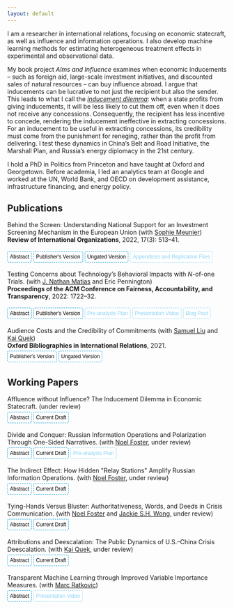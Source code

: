 ```yaml
---
layout: default
---
```


<script>
function myFunction(divId) {
  var x = document.getElementById(divId);
  if (x.style.display === "none") {
    x.style.display = "block";
  } else {
    x.style.display = "none";
  }
}
</script>


<style>
.button {
    transition-duration: 0.2s;
    border-radius: 4px;
    background-color: white;
    border: 1px dashed #0096D6;
    font-size: 12px;
    margin: 4px auto;
    cursor: pointer;
    padding: 5px;
}
	
.button:hover {
  background-color: #0096D6; 
  color: white;
}

.button1 {
    transition-duration: 0.2s;
    border-radius: 4px;
    background-color: white;
    border: 1px dashed #8CD2F4;
    color: #8CD2F4;
    font-size: 12px;
    margin: 4px auto;
    cursor: pointer;
    padding: 5px;
}
	
.button1:hover {
  background-color: #8CD2F4; 
  color: white;
}
	
ol li::marker {
    color: #8CD2F4;
}
	
ol li {
    padding-left: 8px;
    padding-bottom: 1.25em;
}

</style>


I am a researcher in international relations, focusing on economic statecraft, as well as influence and information operations. I also develop machine learning methods for estimating heterogeneous treatment effects in experimental and observational data.

My book project <i>Alms and Influence</i> examines when economic inducements – such as foreign aid, large-scale investment initiatives, and discounted sales of natural resources – can buy influence abroad. I argue that inducements can be lucrative to not just the recipient but also the sender. This leads to what I call the <a href="https://ssrn.com/abstract=4789560" target="_blank"><i>inducement dilemma</i></a>: when a state profits from giving inducements, it will be less likely to cut them off, even when it does not receive any concessions. Consequently, the recipient has less incentive to concede, rendering the inducement ineffective in extracting concessions. For an inducement to be useful in extracting concessions, its credibility must come from the punishment for reneging, rather than the profit from delivering. I test these dynamics in China’s Belt and Road Initiative, the Marshall Plan, and Russia’s energy diplomacy in the 21st century. 

I hold a PhD in Politics from Princeton and have taught at Oxford and Georgetown. Before academia, I led an analytics team at Google and worked at the UN, World Bank, and OECD on development assistance, infrastructure financing, and energy policy.

## Publications

<p>
Behind the Screen: Understanding National Support for an Investment Screening Mechanism in the European Union 
  (with <a href="https://smeunier.scholar.princeton.edu/" target="_blank">Sophie Meunier</a>) <br>
  <b>Review of International Organizations</b>, 2022, 17(3): 513–41. <br>

<button onclick="myFunction('absBehindTheScreen')" class="button">Abstract</button>
<button onclick=" window.open('https://doi.org/10.1007/s11558-021-09436-y','_blank')" class="button">Publisher's Version</button> 
<button onclick=" window.open('https://drive.google.com/file/d/1D1cglmckeIBIdDSVDy9doMceS94xTsIH/view?usp=sharing','_blank')" class="button">Ungated Version</button> 
<button onclick=" window.open('https://static-content.springer.com/esm/art%3A10.1007%2Fs11558-021-09436-y/MediaObjects/11558_2021_9436_MOESM1_ESM.zip','_blank')" class="button1">Appendices and Replication Files</button> 

<div id='absBehindTheScreen' style="display: none;">
  <blockquote>What determines national preferences for institutionalizing FDI screening? Over the past decade, advanced economies worldwide have tightened their national investment screening mechanisms (ISMs) for foreign direct investment (FDI). In March 2019, the European Union (EU) adopted its first common FDI screening framework. Based on extensive interviews with high-level EU and country officials involved in the negotiation process, and using a unique measure of national support for the EU-wide ISM created through the first-ever elite survey on this subject matter, we find that countries with higher technological levels were more supportive of FDI screening due to concerns over unreciprocated technological transfer. We also find sector-dependent effects of Chinese FDI on country-level support for FDI screening: Countries with high levels of Chinese FDI in strategic sectors are more likely to support the EU ISM, while those with high levels of Chinese investment in low-tech sectors tend to oppose screening. Our overall findings suggest that EU investment screening, and national-level screening in general, might become more restrictive in the future, especially in light of the COVID-19 pandemic.</blockquote>
</div>
</p>


<p>
Testing Concerns about Technology’s Behavioral Impacts with <i>N</i>-of-one Trials.
  (with <a href="https://natematias.com/" target="_blank">J. Nathan Matias</a> and Eric Pennington) <br>
  <b>Proceedings of the ACM Conference on Fairness, Accountability, and Transparency</b>, 2022: 1722–32. <br>

<button onclick="myFunction('absNof1')" class="button">Abstract</button>
<button onclick=" window.open('https://doi.org/10.1145/3531146.3533227','_blank')" class="button">Publisher's Version</button> 
<button onclick=" window.open('https://osf.io/tn6x4/','_blank')" class="button1">Pre-analysis Plan</button> 
<button onclick=" window.open('https://youtu.be/8VQ0Kd6T7_M','_blank')" class="button1">Presentation Video</button> 
<button onclick=" window.open('https://citizensandtech.org/conjecture/','_blank')" class="button1">Blog Post</button> 

<div id='absNof1' style="display: none;">
  <blockquote>As public trust in technology companies has declined, people are questioning the effects of digital technologies in their lives. In this context, many evidence-free claims from corporations and tech critics are widely circulated. How can members of the public make evidence-based decisions about digital technology in their lives? In clinical fields, N -of-one trials enable participant-investigators to make personalized causal discoveries about managing health, improving fitness, and improving their education. Similar methods could help community scientists understand and manage how they use digital technologies. In this paper, we introduce Conjecture, a system for coordinating <i>N</i>-of-one trials that can guide personal decisions about technology use and contribute to science. We describe <i>N</i>-of-one trials as a design challenge and present the design of the Conjecture system. We evaluate the system with a field experiment that tests folk theories about the influence of colorful screens on alleged phone addiction. We present findings on the design of <i>N</i>-of-one-trial systems based on submitted data, interviews, and surveys with 14 participants. Taken together, this paper introduces <i>N</i>-of-one trials as a fruitful direction for computer scientists designing industry-independent systems for evidence-based technology governance and accountability.</blockquote>
</div>
</p>


<p>
Audience Costs and the Credibility of Commitments
  (with <a href="https://government.cornell.edu/samuel-liu" target="_blank">Samuel Liu</a> and <a href="https://ppaweb.hku.hk/f/quek" target="_blank">Kai Quek</a>) <br>
  <b>Oxford Bibliographies in International Relations</b>, 2021. <br>
<button onclick=" window.open('https://doi.org/10.1093/OBO/9780199743292-0305','_blank')" class="button">Publisher's Version</button> 
<button onclick=" window.open('https://drive.google.com/file/d/1ZgHzi3WzaTvgAR8hL_SZbdMR07AlNxUS/view?usp=sharing','_blank')" class="button">Ungated Version</button> 
</p>


## Working Papers

<p>
Affluence without Influence? The Inducement Dilemma in Economic Statecraft. (under review)
<br>
<button onclick="myFunction('absAffluence')" class="button">Abstract</button>
<button onclick=" window.open('https://ssrn.com/abstract=4789560','_blank')" class="button">Current Draft</button> 

<div id='absAffluence' style="display: none;">
  <blockquote>When can economic inducements——such as foreign aid, investment, and especially large-scale development initiatives——buy influence abroad? Countries often use financial favors to induce foreign policy concessions from other countries. The effectiveness of such inducements hinges on whether the sender can credibly threaten to halt or withdraw the inducements when the target does not concede. I examine a substantial set of development initiatives that are lucrative not just for the target but also for the sender. I argue that when the sender profits from  the inducement it gives, it will not cut off the inducement, even if the target does not concede. I test this <i>inducement dilemma</i> in China’s Belt and Road Initiative (BRI). Using over 200 elite interviews, official documents published by the Chinese government, and original datasets on China’s overseas project contracts, I show that Beijing’s dual goals of the BRI are to (1) tackle  domestic economic and environmental problems by encouraging Chinese companies to implement infrastructure projects and invest abroad, and (2) gain international acceptance of China’s  development and governance models. Consistent with my argument, the profit motive undercuts the foreign policy goal. These infrastructure projects promote international support for  China’s governance and development models only when these projects do not serve China’s economic motive of promoting outward direct investment. </blockquote>
</div>
</p>



<p>
Divide and Conquer: Russian Information Operations and Polarization Through One-Sided Narratives. (with <a href="https://www.noelfoster.com/" target="_blank">Noel Foster</a>, under review)
<br>
<button onclick="myFunction('absPolarization')" class="button">Abstract</button>
<button onclick=" window.open('https://papers.ssrn.com/sol3/papers.cfm?abstract_id=4122667','_blank')" class="button">Current Draft</button> 
<button onclick=" window.open('https://osf.io/b56md/','_blank')" class="button1">Pre-analysis Plan</button> 

<div id='absPolarization' style="display: none;">
  <blockquote>Growing ideological polarization now threatens democracies worldwide. This article addresses the inconclusive findings in political science regarding the role of counterattitudinal information in fueling such polarization. We argue that exposure to factual information embedded in one-sided narratives triggers reactance among those perceiving it as counterattitudinal, leading to backfiring, while simultaneously inducing confirmation bias among those who align with the information, hardening pre-existing beliefs. These two psychological phenomena combined lead to heightened polarization. We test our arguments using original, pre-registered survey experiments based on Russian information operations in Estonia, a NATO frontline state and prominent Kremlin target. Consistent with our theory, we find that one-sided factual content on Soviet legacy and migration polarizes voters along ethnolinguistic and pre-existing ideological cleavages. These findings advance scholarly understanding of the sources of ideological polarization and effects of information operations, particularly in the context of malign foreign influences. </blockquote>
</div>
</p>



<p>
The Indirect Effect: How Hidden "Relay Stations" Amplify Russian Information Operations. (with <a href="https://www.noelfoster.com/" target="_blank">Noel Foster</a>, under review)
<br>
<button onclick="myFunction('absRelayStation')" class="button">Abstract</button>
<button onclick=" window.open('https://papers.ssrn.com/sol3/papers.cfm?abstract_id=4955091','_blank')" class="button">Current Draft</button> 

<div id='absRelayStation' style="display: none;">
  <blockquote>Why do states like Russia invest heavily in foreign-facing media with small audiences? We argue that these states spread information operations through "relay stations"-credible, independent local media in the target country-enabling indirect consumption by audiences. Relay stations work via two mechanisms: direct citations and appropriation of content from information operations. Focusing on Taiwan's coverage of Russia's invasion of Ukraine, we find that journalists rarely attribute negative connotations to Russian state-sponsored outlets and instead incorporate Russian content into reporting. Using an original multilingual dictionary and argument similarity measure, we analyzed 17,258 news articles, finding systematic evidence that reputable, major news outlets in Taiwan cited Russian government-sponsored sources and echoed Russian narratives. This indirect spread of information operations through relay stations suggests that prior research may have underestimated exposure to such operations, making countermeasures more difficult than previously anticipated.</blockquote>
</div>
</p>



<p>
Tying-Hands Versus Bluster: Authoritativeness, Words, and Deeds in Crisis Communication. (with <a href="https://www.noelfoster.com/" target="_blank">Noel Foster</a> and <a href="https://siuheiwo.github.io/" target="_blank">Jackie S.H. Wong</a>, under review)
<br>
<button onclick="myFunction('absMultipleChannel')" class="button">Abstract</button>
<button onclick=" window.open('https://papers.ssrn.com/sol3/papers.cfm?abstract_id=4970055','_blank')" class="button">Current Draft</button> 

<div id='absMultipleChannel' style="display: none;">
  <blockquote>When do public statements reveal a state's true intentions? While much of the international relations literature argues that states issue public threats during crises to tie their own hands, recent research suggests that public signals are often noisier than private ones and states bluster to de-escalate. We contend that a state can simultaneously tie its own hands and bluster during a crisis, albeit through communication channels of different authoritativeness. Less authoritative channels offer plausible deniability, making bluster more likely, whereas states are more inclined to tie their hands through more authoritative channels. Examining China's public threats to Taiwan in 3,635 newspaper articles from 2016–2022, we find systematic evidence supporting our argument. We show that only military threats published in <i>People’s Daily</i> — the most authoritative newspaper of the Chinese Communist Party — forecast incursions by the People’s Liberation Army into Taiwan’s air defense identification zone. In contrast, threats published in less authoritative outlets like the <i>Global Times</i> do not. Our findings reconcile the seemingly contradictory mechanisms of tying hands and bluster, and offer implications for crisis de-escalation.</blockquote>
</div>
</p>


<p>
Attributions and Deescalation: The Public Dynamics of U.S.–China Crisis Deescalation. (with <a href="https://ppaweb.hku.hk/f/quek" target="_blank">Kai Quek</a>, under review)
<br>
<button onclick="myFunction('absAccident')" class="button">Abstract</button>
<button onclick=" window.open('https://ssrn.com/abstract=4894404','_blank')" class="button">Current Draft</button> 
<div id='absAccident' style="display: none;">
  <blockquote>Policymakers and scholars alike have expressed grave concerns over the risks of an inadvertent crisis between the United States and China. What could be done to deescalate such a crisis and reduce the risk of war? Direct theoretical and empirical guidance on this question is scarce. Existing literature suggests that publics in both countries are nationalistic and reward confrontation and displays of strength. We challenge this conclusion and argue that handling a crisis with restraint through responsibility sharing can facilitate deescalation. First, we construct an interactive theory of crisis deescalation based on (1) attribution, where one side can send a public signal to attribute blame for the crisis to self, to other, or to neither parties; and (2) response, where the other side can either accept or reject the attribution. Then, we design parallel and interactive survey experiments in the United States and China to map our theory to real-world empirics. We find that blaming neither parties by attributing the crisis as an accident received the strongest approval from both American and Chinese citizens, especially when the other side cooperates in accepting the attribution. Our findings illuminate the public feasibilities of different policy pathways of deescalating an inadvertent crisis and reducing the risk of war. </blockquote>
</div>
</p>



<p>
Transparent Machine Learning through Improved Variable Importance Measures. (with <a href="https://scholar.princeton.edu/ratkovic/home" target="_blank">Marc Ratkovic</a>)
<br>
<button onclick="myFunction('absVIM')" class="button">Abstract</button>
<button onclick=" window.open('https://youtu.be/44u5qYwUL-U','_blank')" class="button1">Presentation Video</button> 

<div id='absVIM' style="display: none;">
  <blockquote>Boosting and random forests are among the best off-the-shelf prediction tools. These methods offer a variable importance measure (VIM), which is a cumulative measure of the improvement in accuracy over the algorithm.  We show existing variable importance measures, as implemented, are biased, returning positive scores on irrelevant variables.  Intuitively, if a variable is irrelevant but correlates with a relevant variable, this correlation may lead to an improvement in performance may be misattributed to the irrelevant variable.   We introduce a method that removes this bias.  The method works by separating each predictor into a component explained by other predictors (a "predicted variable"), and a component not (a "partialed out variable").  We assess variable importance only through any improvement attributable to the latter.  We prove the method returns a valid VIM, meaning it is mean-zero  and asymptotically normal for irrelevant variables.  Simulation evidence and applications to UCI data suggest the method also performs favorably relative to several existing machine learning methods in terms of predictive accuracy.</blockquote>
</div>
</p>

